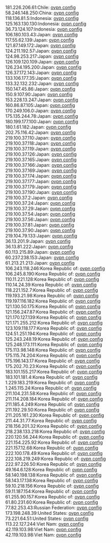 181.226.206.61:Chile: [ovpn config](vpn/181_226_206_61.ovpn)  
58.246.148.250:China: [ovpn config](vpn/58_246_148_250.ovpn)  
118.136.81.5:Indonesia: [ovpn config](vpn/118_136_81_5.ovpn)  
125.163.130.130:Indonesia: [ovpn config](vpn/125_163_130_130.ovpn)  
36.73.124.107:Indonesia: [ovpn config](vpn/36_73_124_107.ovpn)  
106.180.103.43:Japan: [ovpn config](vpn/106_180_103_43.ovpn)  
117.55.62.139:Japan: [ovpn config](vpn/117_55_62_139.ovpn)  
121.87.149.172:Japan: [ovpn config](vpn/121_87_149_172.ovpn)  
124.211.192.57:Japan: [ovpn config](vpn/124_211_192_57.ovpn)  
124.98.253.217:Japan: [ovpn config](vpn/124_98_253_217.ovpn)  
126.109.120.109:Japan: [ovpn config](vpn/126_109_120_109.ovpn)  
126.234.195.200:Japan: [ovpn config](vpn/126_234_195_200.ovpn)  
126.37.172.143:Japan: [ovpn config](vpn/126_37_172_143.ovpn)  
133.106.177.35:Japan: [ovpn config](vpn/133_106_177_35.ovpn)  
133.32.132.232:Japan: [ovpn config](vpn/133_32_132_232.ovpn)  
150.147.45.86:Japan: [ovpn config](vpn/150_147_45_86.ovpn)  
150.9.107.90:Japan: [ovpn config](vpn/150_9_107_90.ovpn)  
153.228.13.247:Japan: [ovpn config](vpn/153_228_13_247.ovpn)  
160.86.87.105:Japan: [ovpn config](vpn/160_86_87_105.ovpn)  
170.249.106.0:Japan: [ovpn config](vpn/170_249_106_0.ovpn)  
175.135.244.78:Japan: [ovpn config](vpn/175_135_244_78.ovpn)  
180.199.177.100:Japan: [ovpn config](vpn/180_199_177_100.ovpn)  
180.1.61.182:Japan: [ovpn config](vpn/180_1_61_182.ovpn)  
202.75.116.42:Japan: [ovpn config](vpn/202_75_116_42.ovpn)  
219.100.37.110:Japan: [ovpn config](vpn/219_100_37_110.ovpn)  
219.100.37.118:Japan: [ovpn config](vpn/219_100_37_118.ovpn)  
219.100.37.119:Japan: [ovpn config](vpn/219_100_37_119.ovpn)  
219.100.37.126:Japan: [ovpn config](vpn/219_100_37_126.ovpn)  
219.100.37.165:Japan: [ovpn config](vpn/219_100_37_165.ovpn)  
219.100.37.166:Japan: [ovpn config](vpn/219_100_37_166.ovpn)  
219.100.37.169:Japan: [ovpn config](vpn/219_100_37_169.ovpn)  
219.100.37.174:Japan: [ovpn config](vpn/219_100_37_174.ovpn)  
219.100.37.177:Japan: [ovpn config](vpn/219_100_37_177.ovpn)  
219.100.37.179:Japan: [ovpn config](vpn/219_100_37_179.ovpn)  
219.100.37.190:Japan: [ovpn config](vpn/219_100_37_190.ovpn)  
219.100.37.2:Japan: [ovpn config](vpn/219_100_37_2.ovpn)  
219.100.37.24:Japan: [ovpn config](vpn/219_100_37_24.ovpn)  
219.100.37.29:Japan: [ovpn config](vpn/219_100_37_29.ovpn)  
219.100.37.54:Japan: [ovpn config](vpn/219_100_37_54.ovpn)  
219.100.37.56:Japan: [ovpn config](vpn/219_100_37_56.ovpn)  
219.100.37.81:Japan: [ovpn config](vpn/219_100_37_81.ovpn)  
219.100.37.90:Japan: [ovpn config](vpn/219_100_37_90.ovpn)  
219.104.79.133:Japan: [ovpn config](vpn/219_104_79_133.ovpn)  
36.13.201.9:Japan: [ovpn config](vpn/36_13_201_9.ovpn)  
36.13.81.222:Japan: [ovpn config](vpn/36_13_81_222.ovpn)  
60.113.215.89:Japan: [ovpn config](vpn/60_113_215_89.ovpn)  
60.237.238.153:Japan: [ovpn config](vpn/60_237_238_153.ovpn)  
61.213.21.213:Japan: [ovpn config](vpn/61_213_21_213.ovpn)  
106.243.118.246:Korea Republic of: [ovpn config](vpn/106_243_118_246.ovpn)  
106.245.8.190:Korea Republic of: [ovpn config](vpn/106_245_8_190.ovpn)  
110.11.221.128:Korea Republic of: [ovpn config](vpn/110_11_221_128.ovpn)  
110.14.24.39:Korea Republic of: [ovpn config](vpn/110_14_24_39.ovpn)  
118.221.152.7:Korea Republic of: [ovpn config](vpn/118_221_152_7.ovpn)  
119.193.21.98:Korea Republic of: [ovpn config](vpn/119_193_21_98.ovpn)  
119.197.116.182:Korea Republic of: [ovpn config](vpn/119_197_116_182.ovpn)  
121.130.50.175:Korea Republic of: [ovpn config](vpn/121_130_50_175.ovpn)  
121.156.247.87:Korea Republic of: [ovpn config](vpn/121_156_247_87.ovpn)  
121.170.127.139:Korea Republic of: [ovpn config](vpn/121_170_127_139.ovpn)  
121.171.255.212:Korea Republic of: [ovpn config](vpn/121_171_255_212.ovpn)  
123.109.118.177:Korea Republic of: [ovpn config](vpn/123_109_118_177.ovpn)  
124.51.251.194:Korea Republic of: [ovpn config](vpn/124_51_251_194.ovpn)  
125.243.248.19:Korea Republic of: [ovpn config](vpn/125_243_248_19.ovpn)  
125.248.173.111:Korea Republic of: [ovpn config](vpn/125_248_173_111.ovpn)  
175.113.98.148:Korea Republic of: [ovpn config](vpn/175_113_98_148.ovpn)  
175.115.74.204:Korea Republic of: [ovpn config](vpn/175_115_74_204.ovpn)  
175.196.143.17:Korea Republic of: [ovpn config](vpn/175_196_143_17.ovpn)  
175.202.70.23:Korea Republic of: [ovpn config](vpn/175_202_70_23.ovpn)  
183.101.155.217:Korea Republic of: [ovpn config](vpn/183_101_155_217.ovpn)  
183.101.181.4:Korea Republic of: [ovpn config](vpn/183_101_181_4.ovpn)  
1.229.183.219:Korea Republic of: [ovpn config](vpn/1_229_183_219.ovpn)  
1.245.115.24:Korea Republic of: [ovpn config](vpn/1_245_115_24.ovpn)  
211.104.231.58:Korea Republic of: [ovpn config](vpn/211_104_231_58.ovpn)  
211.114.208.184:Korea Republic of: [ovpn config](vpn/211_114_208_184.ovpn)  
211.185.4.249:Korea Republic of: [ovpn config](vpn/211_185_4_249.ovpn)  
211.192.29.50:Korea Republic of: [ovpn config](vpn/211_192_29_50.ovpn)  
211.205.161.230:Korea Republic of: [ovpn config](vpn/211_205_161_230.ovpn)  
211.44.31.77:Korea Republic of: [ovpn config](vpn/211_44_31_77.ovpn)  
218.156.201.32:Korea Republic of: [ovpn config](vpn/218_156_201_32.ovpn)  
218.238.133.218:Korea Republic of: [ovpn config](vpn/218_238_133_218.ovpn)  
220.120.56.244:Korea Republic of: [ovpn config](vpn/220_120_56_244.ovpn)  
221.154.225.92:Korea Republic of: [ovpn config](vpn/221_154_225_92.ovpn)  
221.157.12.68:Korea Republic of: [ovpn config](vpn/221_157_12_68.ovpn)  
222.100.178.49:Korea Republic of: [ovpn config](vpn/222_100_178_49.ovpn)  
222.108.219.249:Korea Republic of: [ovpn config](vpn/222_108_219_249.ovpn)  
222.97.226.50:Korea Republic of: [ovpn config](vpn/222_97_226_50.ovpn)  
49.164.6.128:Korea Republic of: [ovpn config](vpn/49_164_6_128.ovpn)  
58.140.198.138:Korea Republic of: [ovpn config](vpn/58_140_198_138.ovpn)  
58.143.17.138:Korea Republic of: [ovpn config](vpn/58_143_17_138.ovpn)  
59.10.218.156:Korea Republic of: [ovpn config](vpn/59_10_218_156.ovpn)  
59.11.187.154:Korea Republic of: [ovpn config](vpn/59_11_187_154.ovpn)  
61.255.90.157:Korea Republic of: [ovpn config](vpn/61_255_90_157.ovpn)  
61.80.231.60:Korea Republic of: [ovpn config](vpn/61_80_231_60.ovpn)  
77.82.253.43:Russian Federation: [ovpn config](vpn/77_82_253_43.ovpn)  
173.198.248.39:United States: [ovpn config](vpn/173_198_248_39.ovpn)  
73.221.64.51:United States: [ovpn config](vpn/73_221_64_51.ovpn)  
113.22.127.244:Viet Nam: [ovpn config](vpn/113_22_127_244.ovpn)  
42.119.103.98:Viet Nam: [ovpn config](vpn/42_119_103_98.ovpn)  
42.119.103.98:Viet Nam: [ovpn config](vpn/42_119_103_98.ovpn)  
